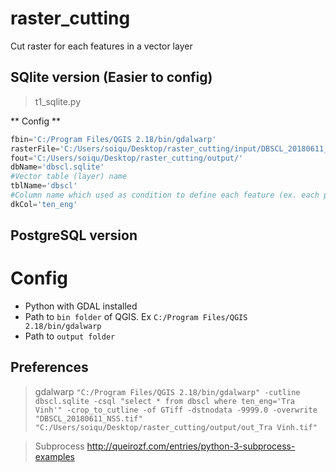 # raster_cutting
Cut raster for each features in a vector layer

## SQlite version (Easier to config)
> t1_sqlite.py

** Config **

```python
fbin='C:/Program Files/QGIS 2.18/bin/gdalwarp'
rasterFile='C:/Users/soiqu/Desktop/raster_cutting/input/DBSCL_20180611_NSS.tif'
fout='C:/Users/soiqu/Desktop/raster_cutting/output/'
dbName='dbscl.sqlite'
#Vector table (layer) name
tblName='dbscl'
#Column name which used as condition to define each feature (ex. each province in dbscl layer)
dkCol='ten_eng'
```


## PostgreSQL version



# Config
* Python with GDAL installed
* Path to `bin folder` of QGIS. Ex `C:/Program Files/QGIS 2.18/bin/gdalwarp`
* Path to `output folder`

## Preferences

> gdalwarp
`"C:/Program Files/QGIS 2.18/bin/gdalwarp" -cutline dbscl.sqlite -csql "select * from dbscl where ten_eng='Tra Vinh'" -crop_to_cutline -of GTiff -dstnodata -9999.0 -overwrite "DBSCL_20180611_NSS.tif" "C:/Users/soiqu/Desktop/raster_cutting/output/out_Tra Vinh.tif"`

> Subprocess
http://queirozf.com/entries/python-3-subprocess-examples

